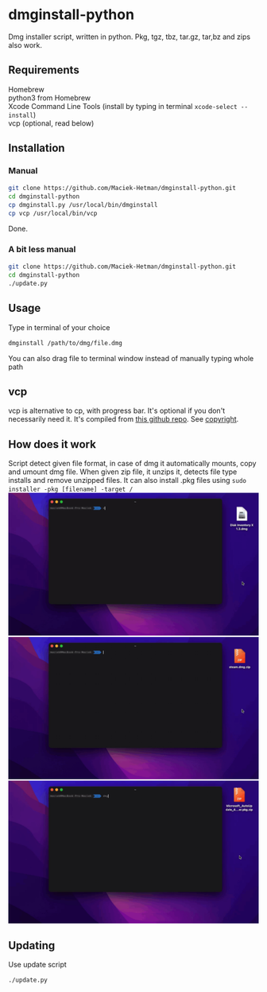 # dmginstall-python
 Dmg installer script, written in python. Pkg, tgz, tbz, tar.gz, tar,bz and zips also work.

## Requirements
Homebrew  
python3 from Homebrew  
Xcode Command Line Tools (install by typing in terminal ```xcode-select --install```)  
vcp (optional, read below)

## Installation
### Manual
```bash
git clone https://github.com/Maciek-Hetman/dmginstall-python.git
cd dmginstall-python
cp dmginstall.py /usr/local/bin/dmginstall
cp vcp /usr/local/bin/vcp
```
Done.
### A bit less manual
```bash
git clone https://github.com/Maciek-Hetman/dmginstall-python.git
cd dmginstall-python
./update.py
``` 

## Usage
Type in terminal of your choice 
```bash
dmginstall /path/to/dmg/file.dmg 
```
You can also drag file to terminal window instead of manually typing whole path

## vcp
vcp is alternative to cp, with progress bar. It's optional if you don't necessarily
need it. It's compiled from [this github repo](https://github.com/Leask/VCP). See [copyright](vcp/COPYRIGHT).

## How does it work
Script detect given file format, in case of dmg it automatically mounts, copy and umount dmg file.
When given zip file, it unzips it, detects file type installs and remove unzipped files. It can also
install .pkg files using ```sudo installer -pkg [filename] -target /```
![dmg](Screenrecords/dmg_install.gif)
![dmg in zip](Screenrecords/dmg_in_zip.gif)
![pkg in zip](Screenrecords/pkg_in_zip.gif)

## Updating
Use update script
```bash
./update.py
```